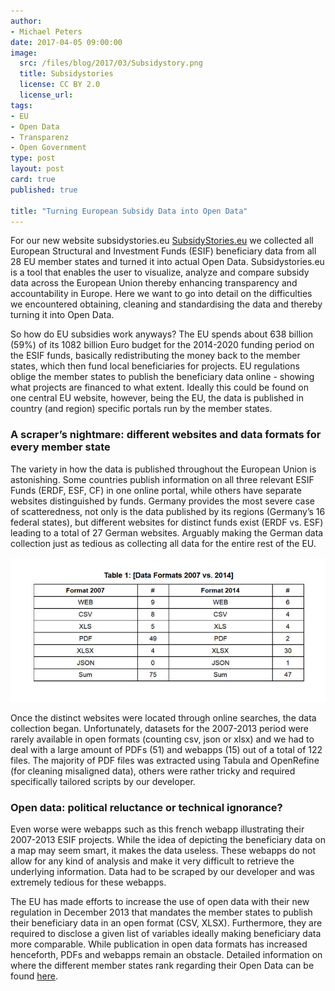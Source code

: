 ```yaml
---
author:
- Michael Peters
date: 2017-04-05 09:00:00
image:
  src: /files/blog/2017/03/Subsidystory.png
  title: Subsidystories
  license: CC BY 2.0
  license_url:
tags:
- EU
- Open Data
- Transparenz
- Open Government
type: post
layout: post
card: true
published: true

title: "Turning European Subsidy Data into Open Data"
---
```

For our new website subsidystories.eu [SubsidyStories.eu](http://subsidystories.eu/) we collected all European Structural and Investment Funds (ESIF) beneficiary data from all 28 EU member states and turned it into actual Open Data. Subsidystories.eu is a tool that enables the user to visualize, analyze and compare subsidy data across the European Union thereby enhancing transparency and accountability in Europe. Here we want to go into detail on the difficulties we encountered obtaining, cleaning  and standardising the data and thereby turning it into Open Data. 

So how do EU subsidies work anyways? The EU spends about 638 billion (59%) of its 1082 billion Euro budget for the 2014-2020 funding period on the ESIF funds, basically redistributing the money back to the member states, which then fund local beneficiaries for projects. EU regulations oblige the member states to publish the beneficiary data online - showing what projects are financed to what extent. Ideally this could be found on one central EU website, however, being the EU, the data is published in country (and region) specific portals run by the member states. 

### A scraper’s nightmare: different websites and data formats for every member state 

The variety in how the data is published throughout the European Union is astonishing. Some countries publish information on all three relevant ESIF Funds (ERDF, ESF, CF) in one online portal, while others have separate websites distinguished by funds. Germany provides the most severe case of scatteredness, not only is the data published by its regions (Germany’s 16 federal states), but different websites for distinct funds exist (ERDF vs. ESF) leading to a total of 27 German websites. Arguably making the German data collection just as tedious as collecting all data for the entire rest of the EU. 

![Data Formats](/files/blog/2017/03/data-formats-subsidy.png "Data Formats")
  
Once the distinct websites were located through online searches, the data collection began. Unfortunately, datasets for the 2007-2013 period were rarely available in open formats (counting csv, json or xlsx) and we had to deal with a large amount of PDFs (51) and webapps (15) out of a total of 122 files. The majority of PDF files was extracted using Tabula and OpenRefine (for cleaning misaligned data), others were rather tricky and required specifically tailored scripts by our developer. 

### Open data: political reluctance or technical ignorance?

Even worse were webapps such as this french webapp illustrating their 2007-2013 ESIF projects. While the idea of depicting the beneficiary data on a map may seem smart, it makes the data useless. These webapps do not allow for any kind of analysis and make it very difficult to retrieve the underlying information. Data had to be scraped by our developer and was extremely tedious for these webapps. 

The EU has made efforts to increase the use of open data with their new regulation in December 2013 that mandates the member states to publish their beneficiary data in an open format (CSV, XLSX). Furthermore, they are required to disclose a given list of variables ideally making beneficiary data more comparable. While publication in open data formats has increased henceforth, PDFs and webapps remain an obstacle. Detailed information on where the different member states rank regarding their Open Data can be found [here](http://openbudgets.eu/assets/resources/Report-OpenBudgets-ESIF%20Data-Quality-Index.pdf). 
